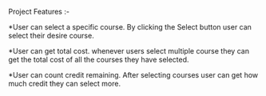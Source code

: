 
Project Features :-

<!-- 1.Components : A component is a bit of code which can be reusable. Component divides the UI into small pieces. The primary job of a react component is to render its user interface and update it whenever its internal stage is changed. We can say that components are more like javascript functions that starts with capital letter.

2.useEffect : Using Effect hook we can perform side effects in functional components. There are different examples of side effect such as data fetching, manually changing the DOM in react component etc. useEffect hook accepts two arguments first one is a function and second one is dependency. But the dependency argument is optional.

3.props : props are more like a function arguments in javascript and attributes in HTML. By props we can pass data from one component to another component as parameters. props are like communicators whom are used by components to communicate each other. Every parent component can pass data to its child using props. props are immutable that means we cannot modify props. -->



*User can select a specific course. By clicking the Select button user can select their desire course.

*User can get total cost. whenever users select multiple  course they can get the total cost of all the courses they have selected.

*User can count credit remaining. After selecting courses user can get how much credit they can select more.
